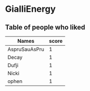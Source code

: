 # GialliEnergy
## Table of people who liked
Names | score
--- | ---
AspruSauAsPru | 1
Decay | 1
Dufji | 1
Nicki | 1
ophen | 1
